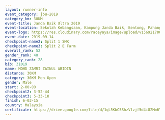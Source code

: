 ```yaml
---
layout: runner-info 
event_category: jbu-2019 
category_km: 30KM 
event-title: Janda Baik Ultra 2019 
event-location: Sekolah Kebangsaan, Kampung Janda Baik, Bentong, Pahang, Malaysia 
event-logo: https://res.cloudinary.com/raceyaya/image/upload/v1569217009/logo/janda-baik_vch1pc.jpg 
event-date: 2019-09-14 
checkpoint-name2: Split 1 SMK 
checkpoint-name3: Split 2 E Farm 
overall_rank: 52
gender_rank: 40
category_rank: 28
bib: 31019
name: MOHD ZAMRI ZAINUL ABIDIN
distance: 30KM
category: 30KM Men Open
gender: Male
start: 2-00-00
checkpoint2: 3-52-44
checkpoint3: 5-33-10
finish: 6-03-15
country: Malaysia
certificate: https://drive.google.com/file/d/1qL5KbC5ShzVfzjf5d4i82Mm6YoO_tTT9/view?usp=sharing
---
```

